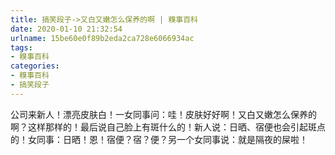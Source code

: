 ```yaml
---
title: 搞笑段子->又白又嫩怎么保养的啊 | 糗事百科
date: 2020-01-10 21:32:54
urlname: 15be60e0f89b2eda2ca728e6066934ac
tags: 
- 糗事百科
categories:
- 糗事百科
- 搞笑段子
---
```

公司来新人！漂亮皮肤白！一女同事问：哇！皮肤好好啊！又白又嫩怎么保养的啊？这样那样的！最后说自己脸上有斑什么的！新人说：日晒、宿便也会引起斑点的！女同事：日晒！恩！宿便？宿？便？另一个女同事说：就是隔夜的屎啦！


